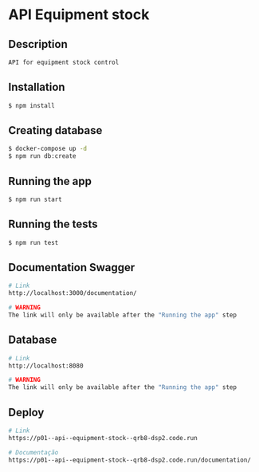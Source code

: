 # API Equipment stock

## Description

```bash
API for equipment stock control
```

## Installation

```bash
$ npm install
```

## Creating database

```bash
$ docker-compose up -d
$ npm run db:create

```

## Running the app

```bash
$ npm run start
```

## Running the tests

```bash
$ npm run test
```

## Documentation Swagger
```bash
# Link
http://localhost:3000/documentation/

# WARNING
The link will only be available after the "Running the app" step

```

## Database
```bash
# Link
http://localhost:8080

# WARNING
The link will only be available after the "Running the app" step

```

## Deploy
```bash
# Link
https://p01--api--equipment-stock--qrb8-dsp2.code.run

# Documentação
https://p01--api--equipment-stock--qrb8-dsp2.code.run/documentation/

```